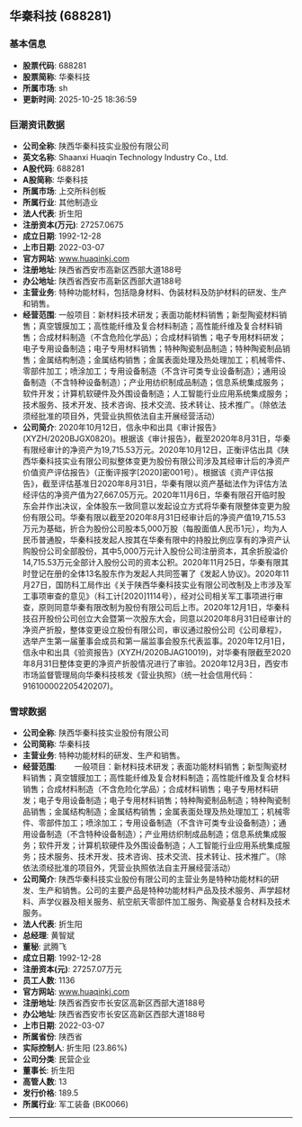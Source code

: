 ## 华秦科技 (688281)

### 基本信息

- **股票代码**: 688281
- **股票简称**: 华秦科技
- **所属市场**: sh
- **更新时间**: 2025-10-25 18:36:59

### 巨潮资讯数据

- **公司全称**: 陕西华秦科技实业股份有限公司
- **英文名称**: Shaanxi Huaqin Technology Industry Co., Ltd.
- **A股代码**: 688281
- **A股简称**: 华秦科技
- **所属市场**: 上交所科创板
- **所属行业**: 其他制造业
- **法人代表**: 折生阳
- **注册资本(万元)**: 27257.0675
- **成立日期**: 1992-12-28
- **上市日期**: 2022-03-07
- **官方网站**: www.huaqinkj.com
- **注册地址**: 陕西省西安市高新区西部大道188号
- **办公地址**: 陕西省西安市高新区西部大道188号
- **主营业务**: 特种功能材料，包括隐身材料、伪装材料及防护材料的研发、生产和销售。
- **经营范围**: 一般项目：新材料技术研发；表面功能材料销售；新型陶瓷材料销售；真空镀膜加工；高性能纤维及复合材料制造；高性能纤维及复合材料销售；合成材料制造（不含危险化学品）；合成材料销售；电子专用材料研发；电子专用设备制造；电子专用材料销售；特种陶瓷制品制造；特种陶瓷制品销售；金属结构制造；金属结构销售；金属表面处理及热处理加工；机械零件、零部件加工；喷涂加工；专用设备制造（不含许可类专业设备制造）；通用设备制造（不含特种设备制造）；产业用纺织制成品制造；信息系统集成服务；软件开发；计算机软硬件及外围设备制造；人工智能行业应用系统集成服务；技术服务、技术开发、技术咨询、技术交流、技术转让、技术推广。（除依法须经批准的项目外，凭营业执照依法自主开展经营活动）
- **公司简介**: 2020年10月12日，信永中和出具《审计报告》(XYZH/2020BJGX0820)。根据该《审计报告》，截至2020年8月31日，华秦有限经审计的净资产为19,715.53万元。2020年10月12日，正衡评估出具《陕西华秦科技实业有限公司拟整体变更为股份有限公司涉及其经审计后的净资产价值资产评估报告》（正衡评报字[2020]密001号）。根据该《资产评估报告》，截至评估基准日2020年8月31日，华秦有限以资产基础法作为评估方法经评估的净资产值为27,667.05万元。2020年11月6日，华秦有限召开临时股东会并作出决议，全体股东一致同意以发起设立方式将华秦有限整体变更为股份有限公司。华秦有限以截至2020年8月31日经审计后的净资产值19,715.53万元为基础，折合为股份公司股本5,000万股（每股面值人民币1元），均为人民币普通股，华秦科技发起人按其在华秦有限中的持股比例应享有的净资产认购股份公司全部股份，其中5,000万元计入股份公司注册资本，其余折股溢价14,715.53万元全部计入股份公司的资本公积。2020年11月25日，华秦有限其时登记在册的全体13名股东作为发起人共同签署了《发起人协议》。2020年11月27日，国防科工局作出《关于陕西华秦科技实业有限公司改制及上市涉及军工事项审查的意见》（科工计[2020]1114号），经对公司相关军工事项进行审查，原则同意华秦有限改制为股份有限公司后上市。2020年12月1日，华秦科技召开股份公司创立大会暨第一次股东大会，同意以2020年8月31日经审计的净资产折股，整体变更设立股份有限公司，审议通过股份公司《公司章程》，选举产生第一届董事会成员和第一届监事会股东代表监事。2020年12月1日，信永中和出具《验资报告》(XYZH/2020BJAG10019)，对华秦有限截至2020年8月31日整体变更的净资产折股情况进行了审验。2020年12月3日，西安市市场监督管理局向华秦科技核发《营业执照》（统一社会信用代码：916100002205420207)。

### 雪球数据

- **公司全称**: 陕西华秦科技实业股份有限公司
- **公司简称**: 华秦科技
- **主营业务**: 特种功能材料的研发、生产和销售。
- **经营范围**: 　　一般项目：新材料技术研发；表面功能材料销售；新型陶瓷材料销售；真空镀膜加工；高性能纤维及复合材料制造；高性能纤维及复合材料销售；合成材料制造（不含危险化学品）；合成材料销售；电子专用材料研发；电子专用设备制造；电子专用材料销售；特种陶瓷制品制造；特种陶瓷制品销售；金属结构制造；金属结构销售；金属表面处理及热处理加工；机械零件、零部件加工；喷涂加工；专用设备制造（不含许可类专业设备制造）；通用设备制造（不含特种设备制造）；产业用纺织制成品制造；信息系统集成服务；软件开发；计算机软硬件及外围设备制造；人工智能行业应用系统集成服务；技术服务、技术开发、技术咨询、技术交流、技术转让、技术推广。（除依法须经批准的项目外，凭营业执照依法自主开展经营活动）
- **公司简介**: 陕西华秦科技实业股份有限公司的主营业务是特种功能材料的研发、生产和销售。公司的主要产品是特种功能材料产品及技术服务、声学超材料、声学仪器及相关服务、航空航天零部件加工服务、陶瓷基复合材料及技术服务。
- **法人代表**: 折生阳
- **总经理**: 黄智斌
- **董秘**: 武腾飞
- **成立日期**: 1992-12-28
- **注册资本(元)**: 27257.07万元
- **员工人数**: 1136
- **官方网站**: www.huaqinkj.com
- **注册地址**: 陕西省西安市长安区高新区西部大道188号
- **办公地址**: 陕西省西安市长安区高新区西部大道188号
- **上市日期**: 2022-03-07
- **所属省份**: 陕西省
- **实际控制人**: 折生阳 (23.86%)
- **公司分类**: 民营企业
- **董事长**: 折生阳
- **高管人数**: 13
- **发行价格**: 189.5
- **所属行业**: 军工装备 (BK0066)

---